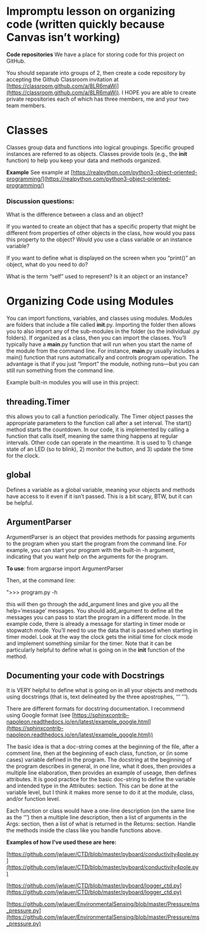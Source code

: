 # **Impromptu lesson on organizing code (written quickly because Canvas isn’t working)**

**Code repositories**  We have a place for storing code for this project on GitHub.

You should separate into groups of 2, then create a code repository by accepting the Github Classroom invitation at [https://classroom.github.com/a/8LR6maWj](https://classroom.github.com/a/8LR6maWj).  I HOPE you are able to create private repositories each of which has three members, me and your two team members.

# Classes

Classes group data and functions into logical groupings. Specific grouped instances are referred to as objects.  Classes provide tools (e.g., the __init__ function) to help you keep your data and methods organized.

**Example**  See example at [https://realpython.com/python3-object-oriented-programming/](https://realpython.com/python3-object-oriented-programming/)

### Discussion questions:

What is the difference between a class and an object?

If you wanted to create an object that has a specific property that might be different from properties of other objects in the class, how would you pass this property to the object?  Would you use a class variable or an instance variable?

If you want to define what is displayed on the screen when you “print()” an object, what do you need to do?

What is the term “self” used to represent?  Is it an object or an instance?  

# Organizing Code using Modules

You can import functions, variables, and classes using modules.  Modules are folders that include a file called __init__.py.  Importing the folder then allows you to also import any of the sub-modules in the folder (so the individual .py folders).  If organized as a class, then you can import the classes. You’ll typically have a __main__.py function that will run when you start the name of the module from the command line.  For instance, __main__.py usually includes a main() function that runs automatically and controls program operation.  The advantage is that if you just “Import” the module, nothing runs—but you can still run something from the command line.

Example built-in modules you will use in this project:

## threading.Timer

this allows you to call a function periodically. The Timer object passes the appropriate parameters to the function call after a set interval.  The start() method starts the countdown. In our code, it is implemented by calling a function that calls itself, meaning the same thing happens at regular intervals. Other code can operate in the meantime.  It is used to 1) change state of an LED (so to blink), 2) monitor the button, and 3) update the time for the clock.

## global
Defines a variable as a global variable, meaning your objects and methods have access to it even if it isn’t passed. This is a bit scary, BTW, but it can be helpful.

## ArgumentParser

ArgumentParser is an object that provides methods for passing arguments to the program when you start the program from the command line.  For example, you can start your program with the built-in -h argument, indicating that you want help on the arguments for the program.

**To use**: from argparse import ArgumentParser

Then, at the command line:

">>> program.py -h

this will then go through the add_argument lines and give you all the help=’message’ messages.  You should add_argument to define all the messages you can pass to start the program in a different mode.  In the example code, there is already a message for starting in timer mode or stopwatch mode.  You’ll need to use the data that is passed when starting in timer model.  Look at the way the clock gets the initial time for clock mode and implement something similar for the timer. Note that it can be particularly helpful to define what is going on in the __init__ function of the method.

## Documenting your code with Docstrings

It is VERY helpful to define what is going on in all your objects and methods using docstrings (that is, text delineated by the three apostrophes, ‘‘‘ ’’’).

There are different formats for docstring documentation.  I recommend using Google format (see [https://sphinxcontrib-napoleon.readthedocs.io/en/latest/example_google.html](https://sphinxcontrib-napoleon.readthedocs.io/en/latest/example_google.html))

The basic idea is that a doc-string comes at the beginning of the file, after a comment line, then at the beginning of each class, function, or (in some cases) variable defined in the program. The docstring at the beginning of the program describes in general, in one line, what it does, then provides a multiple line elaboration, then provides an example of useage, then defines attributes.  It is good practice for the basic doc-string to define the variable and intended type in the Attributes: section.  This can be done at the variable level, but I think it makes more sense to do it at the module, class, and/or function level.

Each function or class would have a one-line description (on the same line as the ‘’’) then a multiple line description, then a list of arguments in the Args: section, then a list of what is returned in the Returns: section.  Handle the methods inside the class like you handle functions above.

**Examples of how I’ve used these are here:**

[https://github.com/jwlauer/CTD/blob/master/pyboard/conductivity4pole.py](https://github.com/jwlauer/CTD/blob/master/pyboard/conductivity4pole.py)

[https://github.com/jwlauer/CTD/blob/master/pyboard/logger_ctd.py](https://github.com/jwlauer/CTD/blob/master/pyboard/logger_ctd.py)

[https://github.com/jwlauer/EnvironmentalSensing/blob/master/Pressure/ms_pressure.py](https://github.com/jwlauer/EnvironmentalSensing/blob/master/Pressure/ms_pressure.py)
